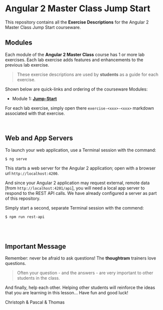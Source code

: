 # Angular 2 Master Class Jump Start

This repository contains all the **Exercise Descriptions** for the Angular 2 Master Class Jump Start courseware. 

## Modules

Each module of the **Angular 2 Master Class** course has 1 or more lab exercises. Each lab exercise adds features and enhancements to the previous lab exercise.

> These exercise descriptions are used by **students** as a guide for each exercise.

Shown below are quick-links and ordering of the courseware Modules:

*  Module 1: **[Jump-Start](https://github.com/thoughtram/angular2-master-class-exercise-descriptions/tree/master/exercises/jump-start-tutorial)**

For each lab exercise, simply open there `exercise-<xxx>-<xxx>` markdown associated with that exercise.

<br/>

## Web and App Servers

To launch your web application, use a Terminal session with the command:

```
$ ng serve
```

This starts a web server for the Angular 2 application; open with a browser url `http://localhost:4200`.

And since your Angular 2 application may request external, remote data [from `http://localhost:4201/api`], you will need a local app server to respond to the REST API calls. We have already configured a server as part of this repository.

Simply start a second, separate Terminal session with the commend:

```
$ npm run rest-api
```

<br/>
<br/>

## Important Message

Remember: never be afraid to ask questions! The **thoughtram** trainers love questions. 

> Often your question - and the answers - are very important to other students in the class. 

And finally, help each other. Helping other students will reinforce the ideas that you are learning in this lesson... Have fun and good luck! 

Christoph & Pascal & Thomas
